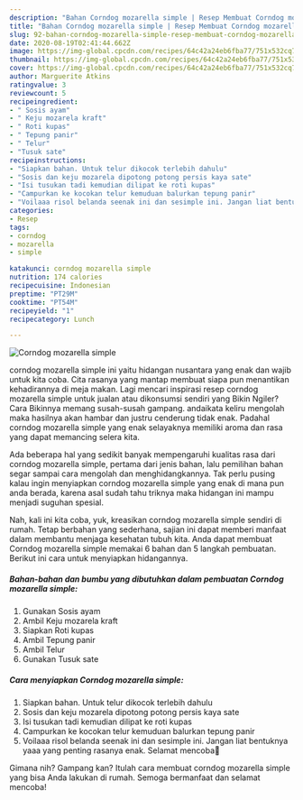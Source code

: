 ```yaml
---
description: "Bahan Corndog mozarella simple | Resep Membuat Corndog mozarella simple Yang Lezat Sekali"
title: "Bahan Corndog mozarella simple | Resep Membuat Corndog mozarella simple Yang Lezat Sekali"
slug: 92-bahan-corndog-mozarella-simple-resep-membuat-corndog-mozarella-simple-yang-lezat-sekali
date: 2020-08-19T02:41:44.662Z
image: https://img-global.cpcdn.com/recipes/64c42a24eb6fba77/751x532cq70/corndog-mozarella-simple-foto-resep-utama.jpg
thumbnail: https://img-global.cpcdn.com/recipes/64c42a24eb6fba77/751x532cq70/corndog-mozarella-simple-foto-resep-utama.jpg
cover: https://img-global.cpcdn.com/recipes/64c42a24eb6fba77/751x532cq70/corndog-mozarella-simple-foto-resep-utama.jpg
author: Marguerite Atkins
ratingvalue: 3
reviewcount: 5
recipeingredient:
- " Sosis ayam"
- " Keju mozarela kraft"
- " Roti kupas"
- " Tepung panir"
- " Telur"
- "Tusuk sate"
recipeinstructions:
- "Siapkan bahan. Untuk telur dikocok terlebih dahulu"
- "Sosis dan keju mozarela dipotong potong persis kaya sate"
- "Isi tusukan tadi kemudian dilipat ke roti kupas"
- "Campurkan ke kocokan telur kemuduan balurkan tepung panir"
- "Voilaaa risol belanda seenak ini dan sesimple ini. Jangan liat bentuknya yaaa yang penting rasanya enak. Selamat mencoba🤗"
categories:
- Resep
tags:
- corndog
- mozarella
- simple

katakunci: corndog mozarella simple 
nutrition: 174 calories
recipecuisine: Indonesian
preptime: "PT29M"
cooktime: "PT54M"
recipeyield: "1"
recipecategory: Lunch

---
```



![Corndog mozarella simple](https://img-global.cpcdn.com/recipes/64c42a24eb6fba77/751x532cq70/corndog-mozarella-simple-foto-resep-utama.jpg)


corndog mozarella simple ini yaitu hidangan nusantara yang enak dan wajib untuk kita coba. Cita rasanya yang mantap membuat siapa pun menantikan kehadirannya di meja makan.
Lagi mencari inspirasi resep corndog mozarella simple untuk jualan atau dikonsumsi sendiri yang Bikin Ngiler? Cara Bikinnya memang susah-susah gampang. andaikata keliru mengolah maka hasilnya akan hambar dan justru cenderung tidak enak. Padahal corndog mozarella simple yang enak selayaknya memiliki aroma dan rasa yang dapat memancing selera kita.



Ada beberapa hal yang sedikit banyak mempengaruhi kualitas rasa dari corndog mozarella simple, pertama dari jenis bahan, lalu pemilihan bahan segar sampai cara mengolah dan menghidangkannya. Tak perlu pusing kalau ingin menyiapkan corndog mozarella simple yang enak di mana pun anda berada, karena asal sudah tahu triknya maka hidangan ini mampu menjadi suguhan spesial.


Nah, kali ini kita coba, yuk, kreasikan corndog mozarella simple sendiri di rumah. Tetap berbahan yang sederhana, sajian ini dapat memberi manfaat dalam membantu menjaga kesehatan tubuh kita. Anda dapat membuat Corndog mozarella simple memakai 6 bahan dan 5 langkah pembuatan. Berikut ini cara untuk menyiapkan hidangannya.

<!--inarticleads1-->

##### Bahan-bahan dan bumbu yang dibutuhkan dalam pembuatan Corndog mozarella simple:

1. Gunakan  Sosis ayam
1. Ambil  Keju mozarela kraft
1. Siapkan  Roti kupas
1. Ambil  Tepung panir
1. Ambil  Telur
1. Gunakan Tusuk sate




<!--inarticleads2-->

##### Cara menyiapkan Corndog mozarella simple:

1. Siapkan bahan. Untuk telur dikocok terlebih dahulu
1. Sosis dan keju mozarela dipotong potong persis kaya sate
1. Isi tusukan tadi kemudian dilipat ke roti kupas
1. Campurkan ke kocokan telur kemuduan balurkan tepung panir
1. Voilaaa risol belanda seenak ini dan sesimple ini. Jangan liat bentuknya yaaa yang penting rasanya enak. Selamat mencoba🤗




Gimana nih? Gampang kan? Itulah cara membuat corndog mozarella simple yang bisa Anda lakukan di rumah. Semoga bermanfaat dan selamat mencoba!
